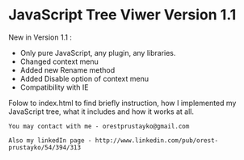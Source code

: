 JavaScript Tree Viwer Version 1.1
==============

New in Version 1.1 :


- Only pure JavaScript, any plugin, any libraries.
- Changed context menu
- Added new Rename method
- Added Disable option of context menu
- Compatibility with IE


Folow to index.html to find briefly instruction, how I implemented my JavaScript tree, what it includes and how it works at all.


	You may contact with me - orestprustayko@gmail.com

    Also my linkedIn page - http://www.linkedin.com/pub/orest-prustayko/54/394/313
